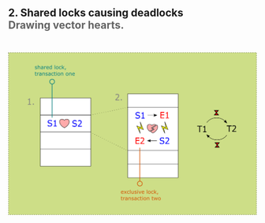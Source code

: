 <h2>2. Shared locks causing deadlocks <br/> <span style="color:rgb(99,99,99)">Drawing vector hearts.</span><br/><br/></h2>

![](../../../../../../../../../graphics/scenario1.png)
